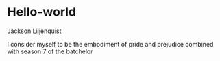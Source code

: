 # Hello-world

Jackson Liljenquist

I consider myself to be the embodiment of pride and prejudice combined with season 7 of the batchelor

